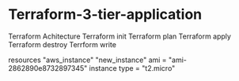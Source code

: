 # Terraform-3-tier-application

Terraform Achitecture 
Terraform init 
Terraform plan 
Terraform apply
Terraform destroy
Terrform write

resources "aws_instance" "new_instance"
ami = "ami-2862890e8732897345"
instance type = "t2.micro"
